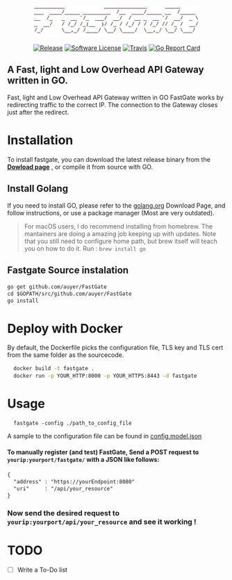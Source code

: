 <p align="center">
  <img alt="FastGate Logo" src="https://raw.githubusercontent.com/auyer/FastGate/master/media/logo.png"  />
  <p align="center">
    <a href="https://github.com/auyer/fastgate/releases/latest"><img alt="Release" src="https://img.shields.io/github/release/auyer/FastGate.svg"></a>
    <a href="https://github.com/auyer/FastGate/blob/master/LICENSE"><img alt="Software License" src="https://img.shields.io/badge/license-GPL3-brightgreen.svg"></a>
   <a href="https://travis-ci.org/auyer/FastGate"><img alt="Travis" src="https://travis-ci.org/auyer/FastGate.svg?branch=master"></a>
    <a href="https://goreportcard.com/report/github.com/auyer/FastGate"><img alt="Go Report Card" src="https://goreportcard.com/badge/github.com/auyer/FastGate?&fuckgithubcache=1"></a>
  </p>
</p>

## A Fast, light and Low Overhead API Gateway written in GO.

Fast, light and Low Overhead API Gateway written in GO
FastGate works by redirecting traffic to the correct IP. The connection to the Gateway closes just after the  redirect.

# Installation

To install fastgate, you can download the latest release binary from the [**Dowload page**](https://github.com/auyer/fastgate/releases/latest)
, or compile it from source with GO.

## Install Golang

If you need to install GO, please refer to the [golang.org](https://golang.org/dl/) Download Page, and follow instructions, or use a package manager (Most are very outdated). 

> For macOS users, I do recommend installing from homebrew. The mantainers are doing a amazing job keeping up with updates. Note that you still need to configure home path, but brew itself will teach you on how to do it.   Run : `brew install go`

## Fastgate Source instalation

```
go get github.com/auyer/FastGate
cd $GOPATH/src/github.com/auyer/FastGate
go install
```

# Deploy with Docker

By default, the Dockerfile picks the configuration file, TLS key and TLS cert from the same folder as the sourcecode.
```sh
  docker build -t fastgate .
  docker run -p YOUR_HTTP:8000 -p YOUR_HTTPS:8443 -d fastgate
```

# Usage
  ```
    fastgate -config ./path_to_config_file
  ```
  A sample to the configuration file can be found in [config.model.json](config.model.json)

#### To manually register (and test) FastGate, Send a POST request to `yourip:yourport/fastgate/` with a JSON like follows:
```
{
  "address" : "https://yourEndpoint:8080"
  "uri"     : "/api/your_resource"
}
```
### Now send the desired request to `yourip:yourport/api/your_resource` and see it working !



# TODO
- [ ] Write a To-Do list
